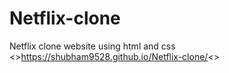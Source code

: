# Netflix-clone
Netflix clone website using html and css <>https://shubham9528.github.io/Netflix-clone/<>
